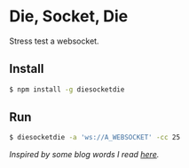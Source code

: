 # Die, Socket, Die
Stress test a websocket.


## Install

```bash
$ npm install -g diesocketdie
```

## Run

```bash
$ diesocketdie -a 'ws://A_WEBSOCKET' -cc 25
```

*Inspired by some blog words I read
[here](http://bocoup.com/weblog/node-stress-test-procedure/).*

